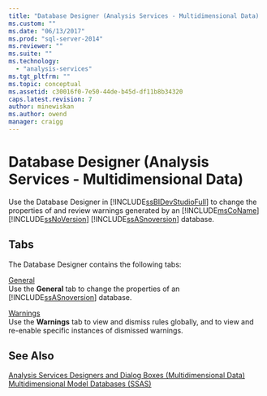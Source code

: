 ```yaml
---
title: "Database Designer (Analysis Services - Multidimensional Data) | Microsoft Docs"
ms.custom: ""
ms.date: "06/13/2017"
ms.prod: "sql-server-2014"
ms.reviewer: ""
ms.suite: ""
ms.technology: 
  - "analysis-services"
ms.tgt_pltfrm: ""
ms.topic: conceptual
ms.assetid: c30016f0-7e50-44de-b45d-df11b8b34320
caps.latest.revision: 7
author: minewiskan
ms.author: owend
manager: craigg
---
```

# Database Designer (Analysis Services - Multidimensional Data)
  Use the Database Designer in [!INCLUDE[ssBIDevStudioFull](../includes/ssbidevstudiofull-md.md)] to change the properties of and review warnings generated by an [!INCLUDE[msCoName](../includes/msconame-md.md)] [!INCLUDE[ssNoVersion](../includes/ssnoversion-md.md)] [!INCLUDE[ssASnoversion](../includes/ssasnoversion-md.md)] database.  
  
## Tabs  
 The Database Designer contains the following tabs:  
  
 [General](general-database-designer-analysis-services-multidimensional-data.md)  
 Use the **General** tab to change the properties of an [!INCLUDE[ssASnoversion](../includes/ssasnoversion-md.md)] database.  
  
 [Warnings](warnings-database-designer-analysis-services-multidimensional-data.md)  
 Use the **Warnings** tab to view and dismiss rules globally, and to view and re-enable specific instances of dismissed warnings.  
  
## See Also  
 [Analysis Services Designers and Dialog Boxes &#40;Multidimensional Data&#41;](analysis-services-designers-and-dialog-boxes-multidimensional-data.md)   
 [Multidimensional Model Databases &#40;SSAS&#41;](multidimensional-models/multidimensional-model-databases-ssas.md)  
  
  
